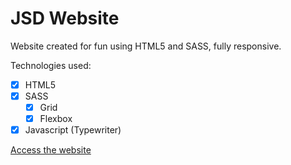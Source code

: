 # JSD Website 

Website created for fun using HTML5 and SASS, fully responsive.

Technologies used:

- [x] HTML5
- [x] SASS
  - [x] Grid
  - [x] Flexbox
- [x] Javascript (Typewriter)

[Access the website](https://reverent-galileo-70f6a3.netlify.com/)
